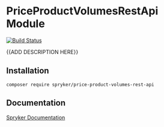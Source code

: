 # PriceProductVolumesRestApi Module
[![Build Status](https://travis-ci.org/spryker/price-product-volumes-rest-api.svg)](https://travis-ci.org/spryker/price-product-volumes-rest-api)

{{ADD DESCRIPTION HERE}}

## Installation

```
composer require spryker/price-product-volumes-rest-api
```

## Documentation

[Spryker Documentation](https://documentation.spryker.com/module_guide/overview.htm)

